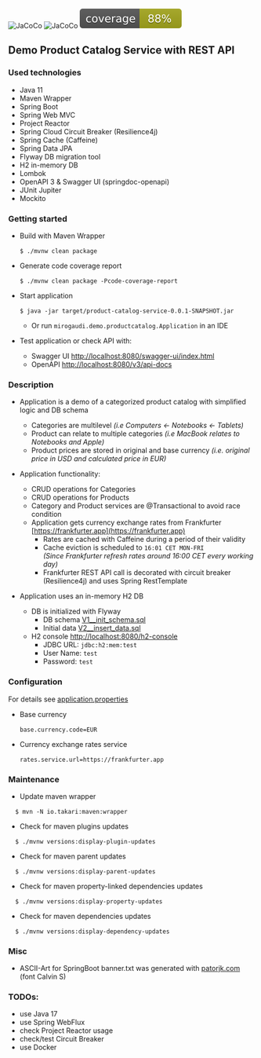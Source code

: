 ![JaCoCo](https://img.shields.io/github/languages/top/mirogaudi/product-catalog-service)
![JaCoCo](https://img.shields.io/github/workflow/status/mirogaudi/product-catalog-service/Java%20CI%20with%20Maven)
![JaCoCo](./.github/badges/jacoco.svg)

## Demo Product Catalog Service with REST API

### Used technologies

- Java 11
- Maven Wrapper
- Spring Boot
- Spring Web MVC
- Project Reactor
- Spring Cloud Circuit Breaker (Resilience4j)
- Spring Cache (Caffeine)
- Spring Data JPA
- Flyway DB migration tool
- H2 in-memory DB
- Lombok
- OpenAPI 3 & Swagger UI (springdoc-openapi)
- JUnit Jupiter
- Mockito

### Getting started

- Build with Maven Wrapper
  ```shell
  $ ./mvnw clean package
  ```
- Generate code coverage report
  ```shell
  $ ./mvnw clean package -Pcode-coverage-report
  ```
- Start application
  ```shell
  $ java -jar target/product-catalog-service-0.0.1-SNAPSHOT.jar
  ```
    - Or run `mirogaudi.demo.productcatalog.Application` in an IDE


- Test application or check API with:
    - Swagger UI [http://localhost:8080/swagger-ui/index.html](http://localhost:8080/swagger-ui/index.html)
    - OpenAPI [http://localhost:8080/v3/api-docs](http://localhost:8080/v3/api-docs)

### Description

- Application is a demo of a categorized product catalog with simplified logic and DB schema
    - Categories are multilevel *(i.e Computers <- Notebooks <- Tablets)*
    - Product can relate to multiple categories *(i.e MacBook relates to Notebooks and Apple)*
    - Product prices are stored in original and base currency *(i.e. original price in USD and calculated price in EUR)*


- Application functionality:
    - CRUD operations for Categories
    - CRUD operations for Products
    - Category and Product services are @Transactional to avoid race condition
    - Application gets currency exchange rates from Frankfurter [https://frankfurter.app](https://frankfurter.app)
        - Rates are cached with Caffeine during a period of their validity
        - Cache eviction is scheduled to `16:01 CET MON-FRI`  
          *(Since Frankfurter refresh rates around 16:00 CET every working day)*
        - Frankfurter REST API call is decorated with circuit breaker (Resilience4j) and uses Spring RestTemplate


- Application uses an in-memory H2 DB
    - DB is initialized with Flyway
        - DB schema [V1__init_schema.sql](./src/main/resources/db/migration/V1__init_schema.sql)
        - Initial data [V2__insert_data.sql](./src/main/resources/db/migration/V2__insert_data.sql)
    - H2 console [http://localhost:8080/h2-console](http://localhost:8080/h2-console)
        - JDBC URL: `jdbc:h2:mem:test`
        - User Name: `test`
        - Password: `test`

### Configuration

For details see [application.properties](./src/main/resources/application.properties)

- Base currency
  ```properties
  base.currency.code=EUR
  ```
- Currency exchange rates service
  ```properties
  rates.service.url=https://frankfurter.app
  ```

### Maintenance

- Update maven wrapper

```shell
  $ mvn -N io.takari:maven:wrapper
```

- Check for maven plugins updates

```shell
  $ ./mvnw versions:display-plugin-updates
```

- Check for maven parent updates

```shell
  $ ./mvnw versions:display-parent-updates
```

- Check for maven property-linked dependencies updates

```shell
  $ ./mvnw versions:display-property-updates
```

- Check for maven dependencies updates

```shell
  $ ./mvnw versions:display-dependency-updates
```

### Misc

- ASCII-Art for SpringBoot banner.txt was generated with [patorjk.com](http://patorjk.com/software/taag) (font Calvin S)

### TODOs:
- use Java 17
- use Spring WebFlux
- check Project Reactor usage
- check/test Circuit Breaker
- use Docker

